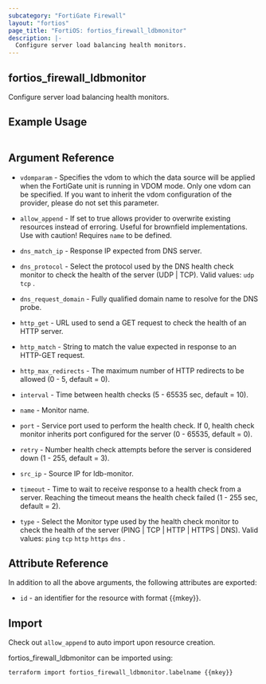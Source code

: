 ```yaml
---
subcategory: "FortiGate Firewall"
layout: "fortios"
page_title: "FortiOS: fortios_firewall_ldbmonitor"
description: |-
  Configure server load balancing health monitors.
---
```


## fortios_firewall_ldbmonitor
Configure server load balancing health monitors.

## Example Usage

```hcl

```

## Argument Reference
* `vdomparam` - Specifies the vdom to which the data source will be applied when the FortiGate unit is running in VDOM mode. Only one vdom can be specified. If you want to inherit the vdom configuration of the provider, please do not set this parameter.
* `allow_append` - If set to true allows provider to overwrite existing resources instead of erroring. Useful for brownfield implementations. Use with caution! Requires `name` to be defined.

* `dns_match_ip` - Response IP expected from DNS server.
* `dns_protocol` - Select the protocol used by the DNS health check monitor to check the health of the server (UDP | TCP). Valid values: `udp` `tcp` .
* `dns_request_domain` - Fully qualified domain name to resolve for the DNS probe.
* `http_get` - URL used to send a GET request to check the health of an HTTP server.
* `http_match` - String to match the value expected in response to an HTTP-GET request.
* `http_max_redirects` - The maximum number of HTTP redirects to be allowed (0 - 5, default = 0).
* `interval` - Time between health checks (5 - 65535 sec, default = 10).
* `name` - Monitor name.
* `port` - Service port used to perform the health check. If 0, health check monitor inherits port configured for the server (0 - 65535, default = 0).
* `retry` - Number health check attempts before the server is considered down (1 - 255, default = 3).
* `src_ip` - Source IP for ldb-monitor.
* `timeout` - Time to wait to receive response to a health check from a server. Reaching the timeout means the health check failed (1 - 255 sec, default = 2).
* `type` - Select the Monitor type used by the health check monitor to check the health of the server (PING | TCP | HTTP | HTTPS | DNS). Valid values: `ping` `tcp` `http` `https` `dns` .

## Attribute Reference

In addition to all the above arguments, the following attributes are exported:
* `id` - an identifier for the resource with format {{mkey}}.

## Import

Check out `allow_append` to auto import upon resource creation.

fortios_firewall_ldbmonitor can be imported using:
```sh
terraform import fortios_firewall_ldbmonitor.labelname {{mkey}}
```
